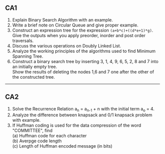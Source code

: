 ## CA1

1. Explain Binary Search Algorithm with an example.
2. Write a brief note on Circular Queue and give proper example.
3. Construct an expression tree for the expression
   `(a+b*c)+((d*e+1)*g)`.\
   Give the outputs when you apply preorder, inorder and post order traversals.
4. Discuss the various operations on Doubly Linked List.
5. Analyze the working principles of the algorithms used to find Minimum Spanning Tree.
6. Construct a binary search tree by inserting 3, 1, 4, 9, 6, 5, 2, 8 and 7 into an initially empty tree.\
   Show the results of deleting the nodes 1,6 and 7 one after the other of the constructed tree.

---

## CA2

1. Solve the Recurrence Relation a<sub>n</sub> = a<sub>n-1</sub> + n with the initial term a<sub>o</sub> = 4.
2. Analyze the difference between knapsack and 0/1 knapsack problem with example.
3. If Huffman coding is used for the data compression of the word "COMMITTEE", find\
   (a) Huffman code for each character\
   (b) Averpge code length\
   (c) Length of Huffman encoded message (in bits)
